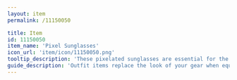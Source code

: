 ```yaml
---
layout: item
permalink: /11150050

title: Item
id: 11150050
item_name: 'Pixel Sunglasses'
icon_url: 'item/icon/11150050.png'
tooltip_description: 'These pixelated sunglasses are essential for the retro hero.'
guide_description: 'Outfit items replace the look of your gear when equipped.'
---
```

